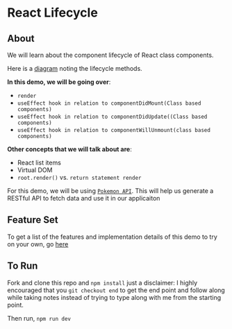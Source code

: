 # React Lifecycle

## About

We will learn about the component lifecycle of React class components.

Here is a [diagram](https://projects.wojtekmaj.pl/react-lifecycle-methods-diagram/) noting the lifecycle methods.

**In this demo, we will be going over**:
- `render`
- `useEffect hook in relation to componentDidMount(Class based components)`
- `useEffect hook in relation to componentDidUpdate((Class based components)`
-  `useEffect hook in relation to componentWillUnmount(class based components)`

**Other concepts that we will talk about are**:
- React list items
- Virtual DOM
- `root.render()` vs. `return statement render`

For this demo, we will be using [`Pokemon API`](https://pokeapi.co/). This will help us generate a RESTful API to fetch data and use it in our applicaiton

## Feature Set

To get a list of the features and implementation details of this demo to try on your own, go [here](https://hackmd.io/@2ctk-Q4uQAmhb4qw1GghPA/S1Fl3OWed)

## To Run

Fork and clone this repo and `npm install` just a disclaimer: I highly encouraged that you `git checkout end` to get the end point and follow along while taking notes instead of trying to type along with me from the starting point.

Then run, `npm run dev`
